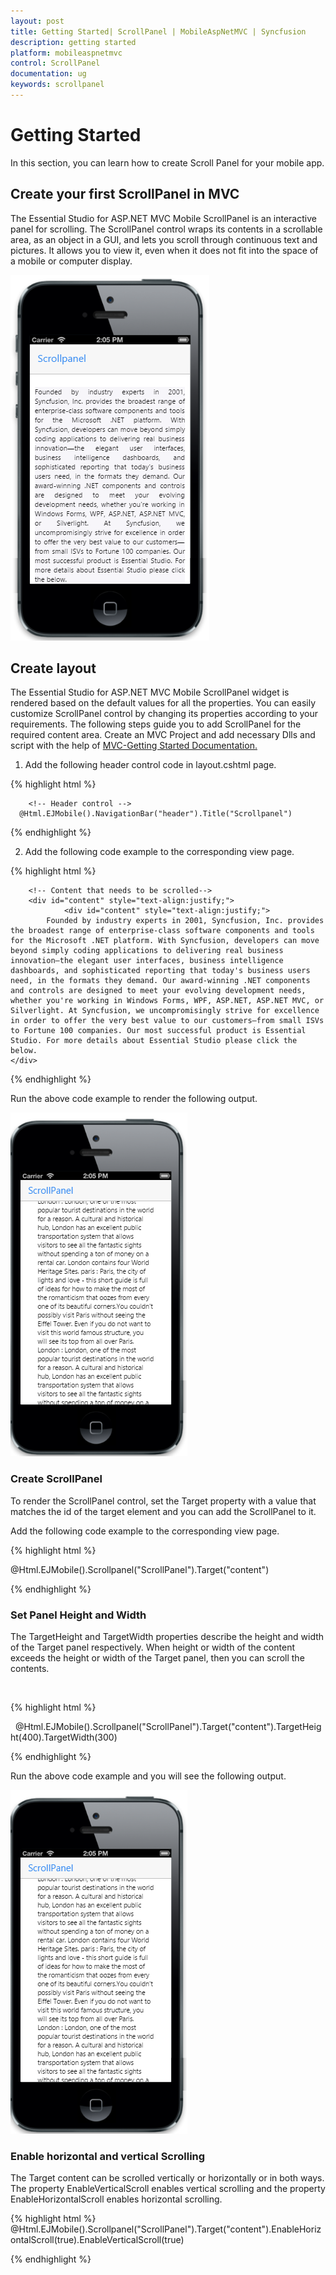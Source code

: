 ```yaml
---
layout: post
title: Getting Started| ScrollPanel | MobileAspNetMVC | Syncfusion
description: getting started
platform: mobileaspnetmvc
control: ScrollPanel
documentation: ug
keywords: scrollpanel
---
```


# Getting Started

In this section, you can learn how to create Scroll Panel for your mobile app.

## Create your first ScrollPanel in MVC

The Essential Studio for ASP.NET MVC Mobile ScrollPanel is an interactive panel for scrolling. The ScrollPanel control wraps its contents in a scrollable area, as an object in a GUI, and lets you scroll through continuous text and pictures. It allows you to view it, even when it does not fit into the space of a mobile or computer display.


![](Getting-Started_images/Getting-Started_img1.png)



## Create layout

The Essential Studio for ASP.NET MVC Mobile ScrollPanel widget is rendered based on the default values for all the properties. You can easily customize ScrollPanel control by changing its properties according to your requirements. The following steps guide you to add ScrollPanel for the required content area. Create an MVC Project and add necessary Dlls and script with the help of [MVC-Getting Started Documentation.](https://help.syncfusion.com/aspnetmvc/getting-started) 


1. Add the following header control code in layout.cshtml page.
   
{% highlight html %}
   
		<!-- Header control -->
	  @Html.EJMobile().NavigationBar("header").Title("Scrollpanel")
   
{% endhighlight %}
   


2. Add the following code example to the corresponding view page.
   
{% highlight html %}
   
   
		<!-- Content that needs to be scrolled-->
		<div id="content" style="text-align:justify;">
		        <div id="content" style="text-align:justify;">
            Founded by industry experts in 2001, Syncfusion, Inc. provides the broadest range of enterprise-class software components and tools for the Microsoft .NET platform. With Syncfusion, developers can move beyond simply coding applications to delivering real business innovation—the elegant user interfaces, business intelligence dashboards, and sophisticated reporting that today's business users need, in the formats they demand. Our award-winning .NET components and controls are designed to meet your evolving development needs, whether you're working in Windows Forms, WPF, ASP.NET, ASP.NET MVC, or Silverlight. At Syncfusion, we uncompromisingly strive for excellence in order to offer the very best value to our customers—from small ISVs to Fortune 100 companies. Our most successful product is Essential Studio. For more details about Essential Studio please click the below.
    </div>
</div>
		</div>
		<!— Add scroll panel helper here-->
  
{% endhighlight %}
   
   


   
Run the above code example to render the following output.

![](Getting-Started_images/Getting-Started_img2.png)



### Create ScrollPanel

To render the ScrollPanel control, set the Target property with a value that matches the id of the target element and you can add the ScrollPanel to it. 

Add the following code example to the corresponding view page.

<!-- Scroll Panel control -->

{% highlight html %}

@Html.EJMobile().Scrollpanel("ScrollPanel").Target("content")

{% endhighlight %}

### Set Panel Height and Width



The TargetHeight and TargetWidth properties describe the height and width of the Target panel respectively. When height or width of the content exceeds the height or width of the Target panel, then you can scroll the contents. 

 <!-- Scroll Panel control -->

{% highlight html %}

  @Html.EJMobile().Scrollpanel("ScrollPanel").Target("content").TargetHeight(400).TargetWidth(300)


{% endhighlight %}

Run the above code example and you will see the following output.

![](Getting-Started_images/Getting-Started_img2.png)



### Enable horizontal and vertical Scrolling

The Target content can be scrolled vertically or horizontally or in both ways. The property EnableVerticalScroll enables vertical scrolling and the property EnableHorizontalScroll enables horizontal scrolling.

<!-- Scroll Panel control -->

{% highlight html %}
@Html.EJMobile().Scrollpanel("ScrollPanel").Target("content").EnableHorizontalScroll(true).EnableVerticalScroll(true)



{% endhighlight %}
